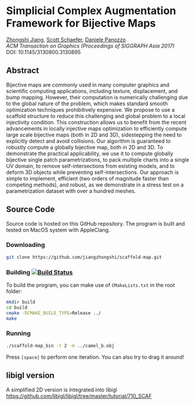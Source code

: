 # Simplicial Complex Augmentation Framework for Bijective Maps

[Zhongshi Jiang](http://cs.nyu.edu/~zhongshi/), [Scott Schaefer](http://faculty.cs.tamu.edu/schaefer/), [Daniele Panozzo](http://cs.nyu.edu/~panozzo/)<br/>
*ACM Transaction on Graphics (Proceedings of SIGGRAPH Asia 2017)*<br/>
DOI: 10.1145/3130800.3130895
## Abstract
Bijective maps are commonly used in many computer graphics and scientific computing applications, including texture, displacement, and bump mapping. However, their computation is numerically challenging due to the global nature of the problem, which makes standard smooth optimization techniques prohibitively expensive.
We propose to use a scaffold structure to reduce this challenging and global problem to a local injectivity condition. This construction allows us to benefit from the recent advancements in locally injective maps optimization to efficiently compute large scale bijective maps (both in 2D and 3D), sidestepping the need to explicitly detect and avoid collisions.
Our algorithm is guaranteed to robustly compute a globally bijective map, both in 2D and 3D. To demonstrate the practical applicability, we use it to compute globally bijective single patch parametrizations, to pack multiple charts into a single UV domain, to remove self-intersections from existing models, and to deform 3D objects while preventing self-intersections.
Our approach is simple to implement, efficient (two orders of magnitude faster than competing methods), and robust, as we demonstrate in a stress test on a parametrization dataset with over a hundred meshes.

## Source Code
Source code is hosted on this GitHub repository. The program is built and tested on MacOS system with AppleClang.

### Downloading
```bash
git clone https://github.com/jiangzhongshi/scaffold-map.git
```
### Building [![Build Status](https://travis-ci.org/jiangzhongshi/Scaffold-Map.svg?branch=master)](https://travis-ci.org/jiangzhongshi/Scaffold-Map)

To build the program, you can make use of `CMakeLists.txt` in
the root folder:

```bash
mkdir build
cd build
cmake -DCMAKE_BUILD_TYPE=Release ../
make
```
### Running
```bash
./scaffold-map_bin -t 2 -m ../camel_b.obj
```
Press `[space]` to perform one iteration. You can also try to drag it around!

## libigl version
A simplified 2D version is integrated into libigl
https://github.com/libigl/libigl/tree/master/tutorial/710_SCAF
